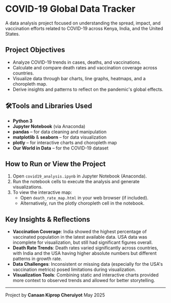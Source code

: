 # COVID-19 Global Data Tracker

A data analysis project focused on understanding the spread, impact, and vaccination efforts related to COVID-19 across Kenya, India, and the United States.

##  Project Objectives

- Analyze COVID-19 trends in cases, deaths, and vaccinations.
- Calculate and compare death rates and vaccination coverage across countries.
- Visualize data through bar charts, line graphs, heatmaps, and a choropleth map.
- Derive insights and patterns to reflect on the pandemic's global effects.

## 🛠Tools and Libraries Used

- **Python 3**
- **Jupyter Notebook** (via Anaconda)
- **pandas** – for data cleaning and manipulation
- **matplotlib** & **seaborn** – for data visualization
- **plotly** – for interactive charts and choropleth map
- **Our World in Data** – for the COVID-19 dataset

## How to Run or View the Project

1. Open `covid19_analysis.ipynb` in Jupyter Notebook (Anaconda).
2. Run the notebook cells to execute the analysis and generate visualizations.
3. To view the interactive map:
   - Open `death_rate_map.html` in your web browser (if included).
   - Alternatively, run the plotly choropleth cell in the notebook.

##  Key Insights & Reflections

- **Vaccination Coverage**: India showed the highest percentage of vaccinated population in the latest available data. USA data was incomplete for visualization, but still had significant figures overall.
- **Death Rate Trends**: Death rates varied significantly across countries, with India and the USA having higher absolute numbers but different patterns in growth rate.
- **Data Challenges**: Inconsistent or missing data (especially for the USA's vaccination metrics) posed limitations during visualization.
- **Visualization Tools**: Combining static and interactive charts provided more context to observed trends and allowed for better storytelling.

---

 Project by **Canaan Kiprop Cheruiyot** 
 May 2025  
